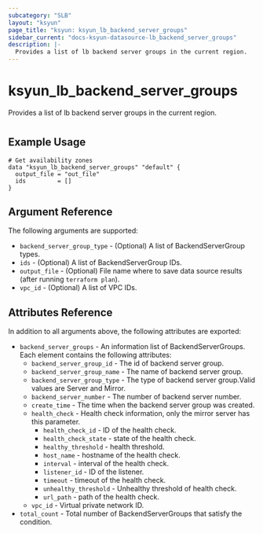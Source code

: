 ```yaml
---
subcategory: "SLB"
layout: "ksyun"
page_title: "ksyun: ksyun_lb_backend_server_groups"
sidebar_current: "docs-ksyun-datasource-lb_backend_server_groups"
description: |-
  Provides a list of lb backend server groups in the current region.
---
```


# ksyun_lb_backend_server_groups

Provides a list of lb backend server groups in the current region.

#

## Example Usage

```hcl
# Get availability zones
data "ksyun_lb_backend_server_groups" "default" {
  output_file = "out_file"
  ids         = []
}
```

## Argument Reference

The following arguments are supported:

* `backend_server_group_type` - (Optional) A list of BackendServerGroup types.
* `ids` - (Optional) A list of BackendServerGroup IDs.
* `output_file` - (Optional) File name where to save data source results (after running `terraform plan`).
* `vpc_id` - (Optional) A list of VPC IDs.

## Attributes Reference

In addition to all arguments above, the following attributes are exported:

* `backend_server_groups` - An information list of BackendServerGroups. Each element contains the following attributes:
  * `backend_server_group_id` - The id of backend server group.
  * `backend_server_group_name` - The name of backend server group.
  * `backend_server_group_type` - The type of backend server group.Valid values are Server and Mirror.
  * `backend_server_number` - The number of backend server number.
  * `create_time` - The time when the backend server group was created.
  * `health_check` - Health check information, only the mirror server has this parameter.
    * `health_check_id` - ID of the health check.
    * `health_check_state` - state of the health check.
    * `healthy_threshold` - health threshold.
    * `host_name` - hostname of the health check.
    * `interval` - interval of the health check.
    * `listener_id` - ID of the listener.
    * `timeout` - timeout of the health check.
    * `unhealthy_threshold` - Unhealthy threshold of health check.
    * `url_path` - path of the health check.
  * `vpc_id` - Virtual private network ID.
* `total_count` - Total number of BackendServerGroups that satisfy the condition.



